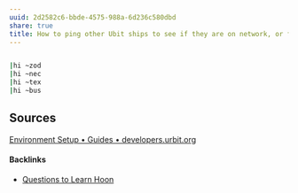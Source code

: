 ```yaml
---
uuid: 2d2582c6-bbde-4575-988a-6d236c580dbd
share: true
title: How to ping other Ubit ships to see if they are on network, or fake network?
---
```

``` bash

|hi ~zod
|hi ~nec
|hi ~tex
|hi ~bus

```
## Sources

[Environment Setup • Guides • developers.urbit.org](https://developers.urbit.org/guides/core/environment)

#### Backlinks

* [Questions to Learn Hoon](/ac3f27d3-cec7-4fb7-b0cf-e29269210256)
